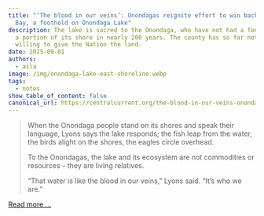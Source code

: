 ```yaml
---
title: "‘The blood in our veins’: Onondagas reignite effort to win back Maple
  Bay, a foothold on Onondaga Lake"
description: The lake is sacred to the Onondaga, who have not had a foothold on
  a portion of its shore in nearly 200 years. The county has so far not been
  willing to give the Nation the land.
date: 2025-09-01
authors:
  - aila
image: /img/onondaga-lake-east-shoreline.webp
tags:
  - notes
show_table_of_content: false
canonical_url: https://centralcurrent.org/the-blood-in-our-veins-onondagas-reignite-effort-to-win-back-maple-bay-a-foothold-on-onondaga-lake/
---
```

<blockquote>
When the Onondaga people stand on its shores and speak their language, Lyons says the lake responds; the fish leap from the water, the birds alight on the shores, the eagles circle overhead.

To the Onondagas, the lake and its ecosystem are not commodities or resources – they are living relatives.

“That water is like the blood in our veins,” Lyons said. “It’s who we are.”
</blockquote>

<p><a href="https://centralcurrent.org/the-blood-in-our-veins-onondagas-reignite-effort-to-win-back-maple-bay-a-foothold-on-onondaga-lake/" target="_blank" alt="Read more of the Article on Central Current">Read more ...</a></p>
